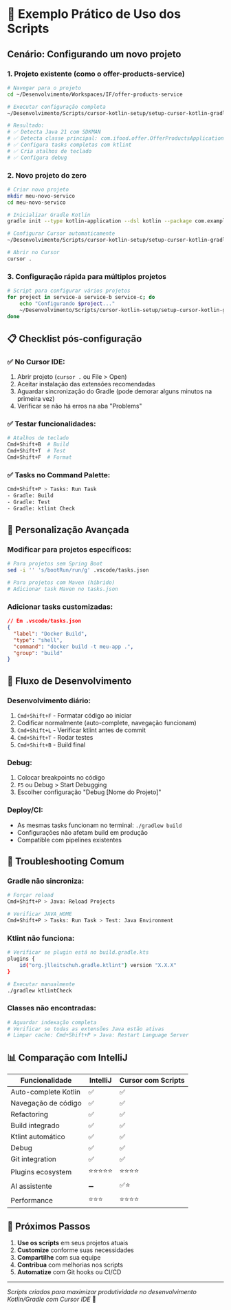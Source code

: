 # 🎯 Exemplo Prático de Uso dos Scripts

## Cenário: Configurando um novo projeto

### 1. Projeto existente (como o offer-products-service)

```bash
# Navegar para o projeto
cd ~/Desenvolvimento/Workspaces/IF/offer-products-service

# Executar configuração completa
~/Desenvolvimento/Scripts/cursor-kotlin-setup/setup-cursor-kotlin-gradle.sh

# Resultado:
# ✅ Detecta Java 21 com SDKMAN
# ✅ Detecta classe principal: com.ifood.offer.OfferProductsApplicationKt
# ✅ Configura tasks completas com ktlint
# ✅ Cria atalhos de teclado
# ✅ Configura debug
```

### 2. Novo projeto do zero

```bash
# Criar novo projeto
mkdir meu-novo-servico
cd meu-novo-servico

# Inicializar Gradle Kotlin
gradle init --type kotlin-application --dsl kotlin --package com.example

# Configurar Cursor automaticamente
~/Desenvolvimento/Scripts/cursor-kotlin-setup/setup-cursor-kotlin-gradle.sh

# Abrir no Cursor
cursor .
```

### 3. Configuração rápida para múltiplos projetos

```bash
# Script para configurar vários projetos
for project in service-a service-b service-c; do
    echo "Configurando $project..."
    ~/Desenvolvimento/Scripts/cursor-kotlin-setup/setup-cursor-kotlin-gradle.sh ~/projetos/$project
done
```

## 📋 Checklist pós-configuração

### ✅ No Cursor IDE:
1. Abrir projeto (`cursor .` ou File > Open)
2. Aceitar instalação das extensões recomendadas
3. Aguardar sincronização do Gradle (pode demorar alguns minutos na primeira vez)
4. Verificar se não há erros na aba "Problems"

### ✅ Testar funcionalidades:
```bash
# Atalhos de teclado
Cmd+Shift+B  # Build
Cmd+Shift+T  # Test
Cmd+Shift+F  # Format
```

### ✅ Tasks no Command Palette:
```bash
Cmd+Shift+P > Tasks: Run Task
- Gradle: Build
- Gradle: Test  
- Gradle: ktlint Check
```

## 🎨 Personalização Avançada

### Modificar para projetos específicos:

```bash
# Para projetos sem Spring Boot
sed -i '' 's/bootRun/run/g' .vscode/tasks.json

# Para projetos com Maven (híbrido)
# Adicionar task Maven no tasks.json
```

### Adicionar tasks customizadas:

```json
// Em .vscode/tasks.json
{
  "label": "Docker Build",
  "type": "shell",
  "command": "docker build -t meu-app .",
  "group": "build"
}
```

## 🔄 Fluxo de Desenvolvimento

### Desenvolvimento diário:
1. `Cmd+Shift+F` - Formatar código ao iniciar
2. Codificar normalmente (auto-complete, navegação funcionam)
3. `Cmd+Shift+L` - Verificar ktlint antes de commit
4. `Cmd+Shift+T` - Rodar testes
5. `Cmd+Shift+B` - Build final

### Debug:
1. Colocar breakpoints no código
2. `F5` ou Debug > Start Debugging
3. Escolher configuração "Debug [Nome do Projeto]"

### Deploy/CI:
- As mesmas tasks funcionam no terminal: `./gradlew build`
- Configurações não afetam build em produção
- Compatible com pipelines existentes

## 🚨 Troubleshooting Comum

### Gradle não sincroniza:
```bash
# Forçar reload
Cmd+Shift+P > Java: Reload Projects

# Verificar JAVA_HOME
Cmd+Shift+P > Tasks: Run Task > Test: Java Environment
```

### Ktlint não funciona:
```bash
# Verificar se plugin está no build.gradle.kts
plugins {
    id("org.jlleitschuh.gradle.ktlint") version "X.X.X"
}

# Executar manualmente
./gradlew ktlintCheck
```

### Classes não encontradas:
```bash
# Aguardar indexação completa
# Verificar se todas as extensões Java estão ativas
# Limpar cache: Cmd+Shift+P > Java: Restart Language Server
```

## 📊 Comparação com IntelliJ

| Funcionalidade | IntelliJ | Cursor com Scripts |
|---|---|---|
| Auto-complete Kotlin | ✅ | ✅ |  
| Navegação de código | ✅ | ✅ |
| Refactoring | ✅ | ✅ |
| Build integrado | ✅ | ✅ |
| Ktlint automático | ✅ | ✅ |
| Debug | ✅ | ✅ |
| Git integration | ✅ | ✅ |
| Plugins ecosystem | ⭐⭐⭐⭐⭐ | ⭐⭐⭐⭐ |
| AI assistente | ➖ | ✅⭐ |
| Performance | ⭐⭐⭐ | ⭐⭐⭐⭐ |

## 🎯 Próximos Passos

1. **Use os scripts** em seus projetos atuais
2. **Customize** conforme suas necessidades
3. **Compartilhe** com sua equipe
4. **Contribua** com melhorias nos scripts
5. **Automatize** com Git hooks ou CI/CD

---

*Scripts criados para maximizar produtividade no desenvolvimento Kotlin/Gradle com Cursor IDE* 🚀

